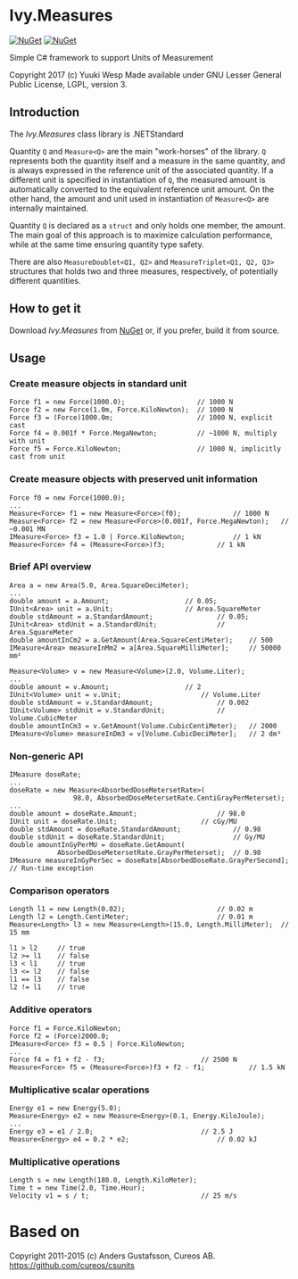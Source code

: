 # Ivy.Measures
[![NuGet](https://img.shields.io/nuget/v/Ivy.Measures.svg)](https://www.nuget.org/packages/Ivy.Measures/)
[![NuGet](https://img.shields.io/nuget/dt/Ivy.Measures.svg)](https://www.nuget.org/packages/Ivy.Measures/)

Simple C# framework to support Units of Measurement

Copyright 2017 (c) Yuuki Wesp 
Made available under GNU Lesser General Public License, LGPL, version 3.


## Introduction

The *Ivy.Measures* class library is .NETStandard

Quantity `Q` and `Measure<Q>` are the main "work-horses" of the library. `Q` represents both the quantity itself and a measure in the same quantity, and is always expressed in the reference unit of the associated quantity. If a different unit is specified in instantiation of `Q`, the measured amount is automatically converted to the equivalent reference unit amount. On the other hand, the amount and unit used in instantiation of `Measure<Q>` are internally maintained.

Quantity `Q` is declared as a `struct` and only holds one member, the amount. The main goal of this approach is to maximize calculation performance, while at the same time ensuring quantity type safety.

There are also `MeasureDoublet<Q1, Q2>` and `MeasureTriplet<Q1, Q2, Q3>` structures that holds two and three measures, respectively, of potentially different quantities.

## How to get it

Download *Ivy.Measures* from [NuGet](https://www.nuget.org/packages/Ivy.Measures/) or, if you prefer, build it from source.

## Usage

### Create measure objects in standard unit

    Force f1 = new Force(1000.0);                  // 1000 N
    Force f2 = new Force(1.0m, Force.KiloNewton);  // 1000 N
    Force f3 = (Force)1000.0m;                     // 1000 N, explicit cast
    Force f4 = 0.001f * Force.MegaNewton;          // ~1000 N, multiply with unit
    Force f5 = Force.KiloNewton;                   // 1000 N, implicitly cast from unit

### Create measure objects with preserved unit information

    Force f0 = new Force(1000.0);
	...
    Measure<Force> f1 = new Measure<Force>(f0);				// 1000 N
    Measure<Force> f2 = new Measure<Force>(0.001f, Force.MegaNewton);	// ~0.001 MN
    IMeasure<Force> f3 = 1.0 | Force.KiloNewton;			// 1 kN
    Measure<Force> f4 = (Measure<Force>)f3;				// 1 kN

### Brief API overview

	Area a = new Area(5.0, Area.SquareDeciMeter);
	...
	double amount = a.Amount;					// 0.05;
	IUnit<Area> unit = a.Unit;					// Area.SquareMeter
	double stdAmount = a.StandardAmount;				// 0.05;
	IUnit<Area> stdUnit = a.StandardUnit;				// Area.SquareMeter
	double amountInCm2 = a.GetAmount(Area.SquareCentiMeter);	// 500
	IMeasure<Area> measureInMm2 = a[Area.SquareMilliMeter];		// 50000 mm²
	
	Measure<Volume> v = new Measure<Volume>(2.0, Volume.Liter);
	...
	double amount = v.Amount;					// 2
	IUnit<Volume> unit = v.Unit;					// Volume.Liter
	double stdAmount = v.StandardAmount;				// 0.002
	IUnit<Volume> stdUnit = v.StandardUnit;				// Volume.CubicMeter
	double amountInCm3 = v.GetAmount(Volume.CubicCentiMeter);	// 2000
	IMeasure<Volume> measureInDm3 = v[Volume.CubicDeciMeter];	// 2 dm³

### Non-generic API

	IMeasure doseRate;
	...
	doseRate = new Measure<AbsorbedDoseMetersetRate>(
					98.0, AbsorbedDoseMetersetRate.CentiGrayPerMeterset);
	...
	double amount = doseRate.Amount;					// 98.0
	IUnit unit = doseRate.Unit;						// cGy/MU
	double stdAmount = doseRate.StandardAmount;				// 0.98
	double stdUnit = doseRate.StandardUnit;					// Gy/MU
	double amountInGyPerMU = doseRate.GetAmount(
				AbsorbedDoseMetersetRate.GrayPerMeterset);	// 0.98
	IMeasure measureInGyPerSec = doseRate[AbsorbedDoseRate.GrayPerSecond];	// Run-time exception
					
### Comparison operators

	Length l1 = new Length(0.02);						// 0.02 m
	Length l2 = Length.CentiMeter;						// 0.01 m
	Measure<Length> l3 = new Measure<Length>(15.0, Length.MilliMeter);	// 15 mm

	l1 > l2		// true
	l2 >= l1	// false
	l3 < l1		// true
	l3 <= l2	// false
	l1 == l3	// false
	l2 != l1	// true

### Additive operators

	Force f1 = Force.KiloNewton;
	Force f2 = (Force)2000.0;
	IMeasure<Force> f3 = 0.5 | Force.KiloNewton;
	...
	Force f4 = f1 + f2 - f3;						// 2500 N
	Measure<Force> f5 = (Measure<Force>)f3 + f2 - f1;			// 1.5 kN

### Multiplicative scalar operations

	Energy e1 = new Energy(5.0);
	Measure<Energy> e2 = new Measure<Energy>(0.1, Energy.KiloJoule);
	...
	Energy e3 = e1 / 2.0;							// 2.5 J
	Measure<Energy> e4 = 0.2 * e2;						// 0.02 kJ

### Multiplicative operations

	Length s = new Length(180.0, Length.KiloMeter);
	Time t = new Time(2.0, Time.Hour);
	Velocity v1 = s / t;							// 25 m/s


# Based on		
Copyright 2011-2015 (c) Anders Gustafsson, Cureos AB.  		
https://github.com/cureos/csunits		
